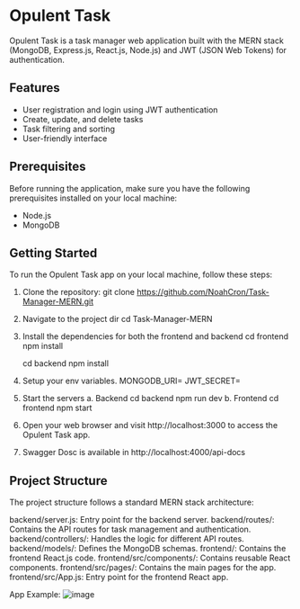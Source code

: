# Opulent Task

Opulent Task is a task manager web application built with the MERN stack (MongoDB, Express.js, React.js, Node.js) and JWT (JSON Web Tokens) for authentication.

## Features

- User registration and login using JWT authentication
- Create, update, and delete tasks
- Task filtering and sorting
- User-friendly interface

## Prerequisites

Before running the application, make sure you have the following prerequisites installed on your local machine:

- Node.js 
- MongoDB

## Getting Started

To run the Opulent Task app on your local machine, follow these steps:

1. Clone the repository:
   git clone https://github.com/NoahCron/Task-Manager-MERN.git
   
2. Navigate to the project dir
   cd Task-Manager-MERN
   
3. Install the dependencies for both the frontend and backend
   cd frontend
   npm install
   
   cd backend
   npm install
4. Setup your env variables. 
   MONGODB_URI=<your-mongodb-uri>
   JWT_SECRET=<your-jwt-secret> 
 
5. Start the servers
    a. Backend
     cd backend
     npm run dev
    b. Frontend
     cd frontend
     npm start
6. Open your web browser and visit http://localhost:3000 to access the Opulent Task app.
7. Swagger Dosc is available in http://localhost:4000/api-docs

 
## Project Structure
The project structure follows a standard MERN stack architecture:

backend/server.js: Entry point for the backend server.
backend/routes/: Contains the API routes for task management and authentication.
backend/controllers/: Handles the logic for different API routes.
backend/models/: Defines the MongoDB schemas.
frontend/: Contains the frontend React.js code.
frontend/src/components/: Contains reusable React components.
frontend/src/pages/: Contains the main pages for the app.
frontend/src/App.js: Entry point for the frontend React app.

App Example: 
![image](https://github.com/NoahCrown/Task-Manager-MERN/assets/91674419/c80c3d68-b7c2-4252-9aef-b62d57453b99)

   
